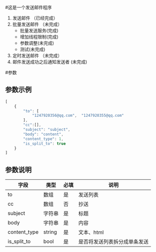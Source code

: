 #这是一个发送邮件程序
1. 发送邮件 （已经完成）
2. 批量发送邮件 （未完成）
    - 批量发送服务(完成)
    - 增加线程限制(完成)
    - 参数调整(未完成)
    - 测试(未完成)
3. 定时发送邮件 （未完成）
4. 邮件发送成功之后通知发送者 (未完成)

#参数
## 参数示例
```javascript
[
    {
        "to": [
            "1247920356@qq.com",  "1247920355@qq.com"
        ],
        "cc":[],
        "subject": "subject",
        "body": "content",
        "content_type": 1,
        "is_split_to": true
    }
]
```
## 参数说明
字段 | 类型 | 必填 | 说明 
------------ | ------------- | ------------- | -------------
to | 数组 | 是 | 发送列表 |
cc | 数组 | 否 | 抄送 |
subject | 字符串 | 是 | 标题 |
body | 字符串 | 是 | 内容 |
content_type | string | 是 | 文本、html|
is_split_to | bool | 是 | 是否将发送列表拆分成单条发送 |
